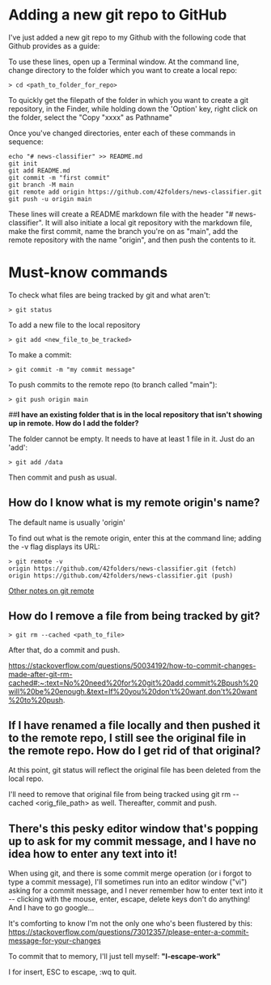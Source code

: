 # Adding a new git repo to GitHub
I've just added a new git repo to my Github with the following code that Github provides as a guide:

To use these lines, open up a Terminal window. At the command line, change directory to the folder which you want to create a local repo:
``` 
> cd <path_to_folder_for_repo>
```

To quickly get the filepath of the folder in which you want to create a git repository, in the Finder, while holding down the 'Option' key, right click on the folder, select the "Copy "xxxx" as Pathname" 

Once you've changed directories, enter each of these commands in sequence: 

```
echo "# news-classifier" >> README.md
git init
git add README.md
git commit -m "first commit"
git branch -M main
git remote add origin https://github.com/42folders/news-classifier.git
git push -u origin main
```

These lines will create a README markdown file with the header "# news-classifier". It will also initiate a local git repository with the markdown file, make the first commit, name the branch you're on as "main", add the remote repository with the name "origin", and then push the contents to it. 

# Must-know commands

To check what files are being tracked by git and what aren't:
```
> git status
```

To add a new file to the local repository
```
> git add <new_file_to_be_tracked>
```

To make a commit: 
```
> git commit -m "my commit message"
```

To push commits to the remote repo (to branch called "main"): 
```
> git push origin main
```


##**I have an existing folder that is in the local repository that isn't showing up in remote. How do I add the folder?**

The folder cannot be empty. It needs to have at least 1 file in it. Just do an 'add':
``` 
> git add /data
```
Then commit and push as usual. 


## **How do I know what is my remote origin's name?**
The default name is usually 'origin'

To find out what is the remote origin, enter this at the command line;  adding the -v flag displays its URL:
```
> git remote -v
origin https://github.com/42folders/news-classifier.git (fetch)
origin https://github.com/42folders/news-classifier.git (push)
```
[Other notes on git remote](https://www.git-tower.com/learn/git/commands/git-remote#:~:text=%2Dv,the%20remote's%20URLs%20in%20listings)

## **How do I remove a file from being tracked by git?**
```
> git rm --cached <path_to_file>
```
After that, do a commit and push. 

https://stackoverflow.com/questions/50034192/how-to-commit-changes-made-after-git-rm-cached#:~:text=No%20need%20for%20git%20add,commit%2Bpush%20will%20be%20enough.&text=If%20you%20don't%20want,don't%20want%20to%20push.


## **If I have renamed a file locally and then pushed it to the remote repo, I still see the original file in the remote repo. How do I get rid of that original?**

At this point, git status will reflect the original file has been deleted from the local repo.

I'll need to remove that original file from being tracked using git rm -- cached <orig_file_path> as well. Thereafter, commit and push. 


## **There's this pesky editor window that's popping up to ask for my commit message, and I have no idea how to enter any text into it!** 
When using git, and there is some commit merge operation (or i forgot to type a commit message), I'll sometimes run into an editor window ("vi") asking for a commit message, and I never remember how to enter text into it -- clicking with the mouse, enter, escape, delete keys don't do anything! And I have to go google...

It's comforting to know I'm not the only one who's been flustered by this: https://stackoverflow.com/questions/73012357/please-enter-a-commit-message-for-your-changes

To commit that to memory, I'll just tell myself: 
**"I-escape-work"**

I for insert, 
ESC to escape,
:wq to quit. 
